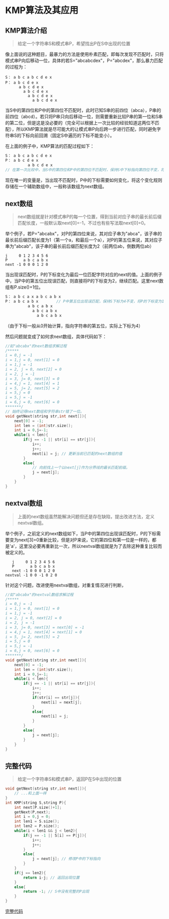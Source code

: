 # KMP算法及其应用

## KMP算法介绍

> 给定一个字符串S和模式串P，希望找出P在S中出现的位置

像上面说的这种题目，最暴力的方法是使用朴素匹配，即每次发现不匹配时，只将模式串P向后移动一位，具体的若S="abcabcdex"，P="abcdex"，那么暴力匹配的过程为：

```
S： a b c a b c d e x
P： a b c d e x
      a b c d e x
        a b c d e x
          a b c d e x
            a b c d e x
```

当S中的第四位和P中的第四位不匹配时，此时已知S串的前四位（abca），P串的前四位（abcd）。若只将P串只向后移动一位，则需要重新比较P串的第一位和S串的第二位，但是这是没必要的（完全可以根据上一次比较的经验知道这两位不匹配），所以KMP算法就是尽可能大的让模式串P向后跨一步进行匹配，同时避免字符串S的下标向前回溯（固定S中遍历的下标不能变小）。

在上面的例子中，KMP算法的匹配过程如下：

```c++
S： a b c a b c d e x
P： a b c d e x
          a b c d e x
// 在第一次比较中，当S中的第四位和P中的第四位不匹配时，保持S中下标指向第四位不变，将P中下标变为指向第一位后重新比较。
```

现在唯一的变量是，当出现不匹配时，P中的下标需要如何变化，将这个变化规则存储在一个辅助数组中，一般称该数组为next数组。

## next数组

> next数组就是针对模式串P的每一个位置，得到当前对应子串的最长前后缀匹配长度，一般默认取next[0]=-1，不过也有些写法取next[0]=0。

举个例子，若P="abcabx"，对P的第四位来说，其对应子串为"abca"，该子串的最长前后缀匹配长度为1（第一个a，和最后一个a），对P的第五位来说，其对应子串为"abcab"，该子串的最长前后缀匹配长度为2（前两位ab，倒数两位ab）

```
j     0 1 2 3 4 5 6
P       a b c a b x
next -1 0 0 0 1 2 0
```

当出现误匹配时，P的下标变化为最后一位匹配字符对应的next的值。上面的例子中，当P中的第五位出现误匹配，则直接将P的下标变为2，继续匹配。这里next数组有P.size()+1位。

```c++
S： a b c a x a b c a b x
P： a b c a b x        // P中第五位出现误匹配，保持S下标为4不变，将P的下标变为1，比较S的第五位和P的第二位
          a b c a b x  
            a b c a b x
              a b c a b x
```

（由于下标一般从0开始计算，指向字符串的第五位，实际上下标为4）

然后问题就变成了如何求next数组，具体代码如下：

```C++ 
//如"abcabx"的next数组求解过程
/*****
i = 0,j = -1
i = 1,j = 0, next[1] = 0
i = 1,j = -1
i = 2, j = 0, next[2] = 0
i = 2, j = -1
i = 3, j= 0, next[3] = 0
i = 4,j = 1, next[4] = 1
i = 5, j= 2, next[5] = 2
i = 5,j = 0
i = 5,j = -1
i = 6,j = 0, next[6] = 0
*******/
// 始终记得next数组和字符串str错了一位。
void getNext(string str,int next[]){
    next[0] = -1;
    int len = (int)str.size();
    int i = 0,j=-1;
    while(i < len){
        if(j == -1 || str[i] == str[j]){
            i++;
            j++;
            next[i] = j; // 更新当前已匹配的next数组的值
        }
        else{
            // 向前找上一个以next[j]作为分界线的最长匹配前缀。
            j = next[j]; 
        }
    }
}
```

## nextval数组

> 上面的next数组虽然能解决问题但还是存在缺陷，提出改进方法，定义nextval数组。

举个例子，之前定义的next数组如下，当P中的第四位出现误匹配时，P的下标需要变为next[3]=0重新比较，但是对P来说，它的第四位和第一位是一样的，都是'a'，这里没必要再重新比一次，所以nextval数组就是为了去除这种重复比较而被定义的。

```
   j     0 1 2 3 4 5 6
   P       a b c a b x
   next -1 0 0 0 1 2 0
nextval -1 0 0 -1 0 2 0
```

针对这个问题，改进使用nextval数组，对重复情况进行判断，

```C++
//如"abcabx"的nextval数组求解过程
/*****
i = 0,j = -1
i = 1,j = 0, next[1] = 0
i = 1,j = -1
i = 2, j = 0, next[2] = 0
i = 2, j = -1
i = 3, j= 0, next[3] = next[0] = -1
i = 4,j = 1, next[4] = next[1] = 0
i = 5, j= 2, next[5] = 2
i = 5,j = 0
i = 5,j = -1
i = 6,j = 0, next[6] = 0
*******/
void getNext(string str,int next[]){
    next[0] = -1;
    int len = (int)str.size();
    int i = 0,j=-1;
    while(i < len){
        if(j == -1 || str[i] == str[j]){
            i++;
            j++;
            if(str[i] == str[j]){
                next[i] = next[j];
            }
            else{
                next[i] = j;
            }
        }
        else{
            j = next[j];
        }
    }
}
```

## 完整代码

> 给定一个字符串S和模式串P，返回P在S中出现的位置

```c++
void getNext(string str,int next[]){
    // ...和上面一样
}
int KMP(string S,string P){
    int next[P.size()+1];
    getNext(P,next);
    int i = 0,j = 0;
    int len1 = S.size();
    int len2 = P.size();
    while(i < len1 && j < len2){
        if(j == -1 || S[i] == P[j]){
            i++;
            j++;
        }
        else{
            j = next[j]; // 修改P中的下标指向
        }
    }
    if(j == len2){
        return i-j; // 返回出现位置
    }
    else{
        return -1; // S中没有完整的P出现
    }
}
```
[完整代码](https://github.com/poohRui/doc/blob/master/kmp.cpp)
